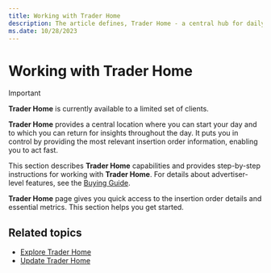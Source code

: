 ```yaml
---
title: Working with Trader Home
description: The article defines, Trader Home - a central hub for daily insights, empowering users with relevant insertion order details for quick decision-making.
ms.date: 10/28/2023
---
```


# Working with Trader Home

> [!IMPORTANT]
> **Trader Home** is currently available to a limited set of clients.

**Trader Home** provides a central location where you can start your day and to which you can return for insights throughout the day. It puts you in control by providing the most relevant insertion order information, enabling you to act fast.

This section describes **Trader Home** capabilities and provides step-by-step instructions for working with **Trader Home**. For details about advertiser-level features, see the [Buying Guide](buying-guide.md).

**Trader Home** page gives you quick access to the insertion order details and essential metrics. This section helps you get started.

## Related topics

- [Explore Trader Home](explore-trader-home.md)
- [Update Trader Home](update-trader-home.md)
